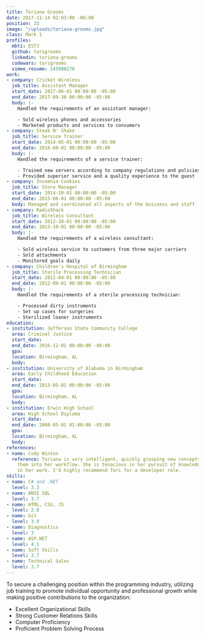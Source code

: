 ```yaml
---
title: Toriana Grooms
date: 2017-11-14 02:03:00 -06:00
position: 33
image: "/uploads/toriana-grooms.jpg"
class: Mark 1
profiles:
  mbti: ESTJ
  github: torigrooms
  linkedin: toriana-grooms
  codewars: torigrooms
  vimeo_resume: 245988278
work:
- company: Cricket Wireless
  job_title: Assistant Manager
  start_date: 2017-06-01 00:00:00 -05:00
  end_date: 2017-09-30 00:00:00 -05:00
  body: |-
    Handled the requirements of an assistant manager:

    - Sold wireless phones and accessories
    - Marketed products and services to consumers
- company: Steak N' Shake
  job_title: Service Trainer
  start_date: 2014-05-01 00:00:00 -05:00
  end_date: 2016-08-01 00:00:00 -05:00
  body: |-
    Handled the requirements of a service trainer:

    - Trained new servers according to company regulations and policies
    - Provided superior service and a quality experience to the guest
- company: Insomnia Cookies
  job_title: Store Manager
  start_date: 2014-10-01 00:00:00 -05:00
  end_date: 2015-06-01 00:00:00 -05:00
  body: Managed and coordinated all aspects of the business and staff
- company: RadioShack
  job_title: Wireless Consultant
  start_date: 2012-10-01 00:00:00 -05:00
  end_date: 2013-10-01 00:00:00 -05:00
  body: |-
    Handled the requirements of a wireless consultant:

    - Sold wireless service to customers from three major carriers
    - Sold attachments
    - Monitored goals daily
- company: Children's Hospital of Birmingham
  job_title: Sterile Processing Technician
  start_date: 2012-04-01 00:00:00 -05:00
  end_date: 2012-09-01 00:00:00 -05:00
  body: |-
    Handled the requirements of a sterile processing technician:

    - Processed dirty instruments
    - Set up cases for surgeries
    - Sterilized loaner instruments
education:
- institution: Jefferson State Community College
  area: Criminal Justice
  start_date: 
  end_date: 2016-12-01 00:00:00 -06:00
  gpa: 
  location: Birmingham, AL
  body: 
- institution: University of Alabama in Birmingham
  area: Early Childhood Education
  start_date: 
  end_date: 2013-05-01 00:00:00 -05:00
  gpa: 
  location: Birmingham, AL
  body: 
- institution: Erwin High School
  area: High School Diploma
  start_date: 
  end_date: 2008-05-01 01:00:00 -05:00
  gpa: 
  location: Birmingham, AL
  body: 
references:
- name: Cody Winton
  reference: Toriana is very intelligent, quickly grasping new concepts and incorporating
    them into her workflow. She is tenacious in her pursuit of knowledge and exceptional
    in her work. I'd highly recommend Tori for a developer role.
skills:
- name: C# and .NET
  level: 3.3
- name: ANSI SQL
  level: 3.7
- name: HTML, CSS, JS
  level: 2.8
- name: Git
  level: 3.9
- name: Diagnostics
  level: 3
- name: ASP.NET
  level: 4.1
- name: Soft Skills
  level: 3.7
- name: Technical Sales
  level: 3.7
---
```


To secure a challenging position within the programming industry, utilizing job training to promote individual opportunity and professional growth while making positive contributions to the organization:

- Excellent Organizational Skills
- Strong Customer Relations Skills
- Computer Proficiency
- Proficient Problem Solving Process